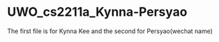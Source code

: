 # UWO_cs2211a_Kynna-Persyao
The first file is for Kynna Kee and the second for Persyao(wechat name)
